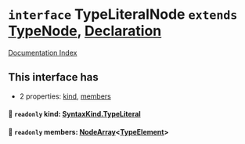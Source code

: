 # `interface` TypeLiteralNode `extends` [TypeNode](../interface.TypeNode/README.md), [Declaration](../interface.Declaration/README.md)

[Documentation Index](../README.md)

## This interface has

- 2 properties:
[kind](#-readonly-kind-syntaxkindtypeliteral),
[members](#-readonly-members-nodearraytypeelement)


#### 📄 `readonly` kind: [SyntaxKind.TypeLiteral](../enum.SyntaxKind/README.md#typeliteral--187)



#### 📄 `readonly` members: [NodeArray](../interface.NodeArray/README.md)\<[TypeElement](../interface.TypeElement/README.md)>



